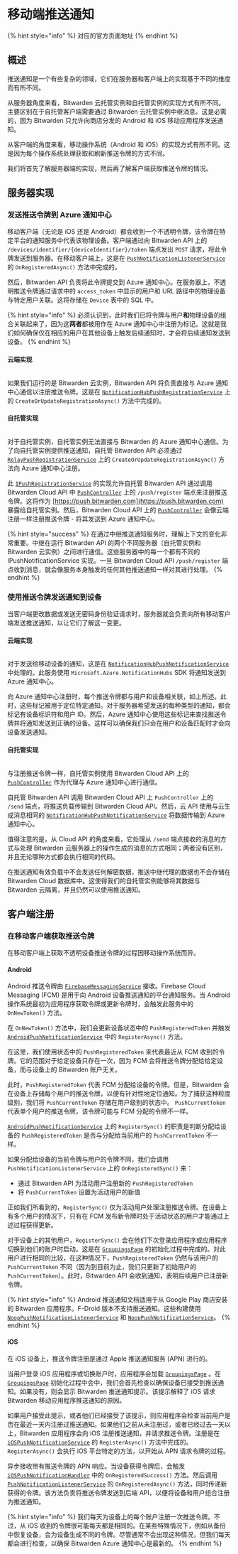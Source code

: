 # 移动端推送通知

{% hint style="info" %}
对应的官方页面地址
{% endhint %}

## 概述 <a href="#overview" id="overview"></a>

推送通知是一个有些复杂的领域，它们在服务器和客户端上的实现基于不同的维度而有所不同。

从服务器角度来看，Bitwarden 云托管实例和自托管实例的实现方式有所不同。主要区别在于自托管客户端需要通过 Bitwarden 云托管实例中继消息。这是必需的，因为 Bitwarden 只允许向商店分发的 Android 和 iOS 移动应用程序发送通知。

从客户端的角度来看，移动操作系统（Android 和 iOS）的实现方式有所不同。这是因为每个操作系统处理获取和刷新推送令牌的方式不同。

我们将首先了解服务器端的实现，然后再了解客户端获取推送令牌的情况。

## 服务器实现 <a href="#server-implementations" id="server-implementations"></a>

### 发送推送令牌到 Azure 通知中心 <a href="#sending-the-push-token-to-azure-notification-hub" id="sending-the-push-token-to-azure-notification-hub"></a>

移动客户端（无论是 iOS 还是 Android）都会收到一个不透明令牌，该令牌在特定平台的通知服务中代表该物理设备。客户端通过向 Bitwarden API 上的 `/devices/identifier/{deviceIdentifier}/token` 端点发出 `POST` 请求，将此令牌发送到服务器。在移动客户端上，这是在 [`PushNotificationListenerService`](https://github.com/bitwarden/mobile/blob/master/src/App/Services/PushNotificationListenerService.cs) 的 `OnRegisteredAsync()` 方法中完成的。

然后，Bitwarden API 负责将此令牌提交到 Azure 通知中心。在服务器上，不透明推送令牌通过请求中的 `access_token` 中显示的用户和 URL 路径中的物理设备与特定用户关联。这将存储在 `Device` 表中的 SQL 中。

{% hint style="info" %}
必须认识到，此时我们已将令牌与用户**和**物理设备的组合关联起来了，因为这**两者**都被用作在 Azure 通知中心中注册为标记。这就是我们如何确保仅在相应的用户在其他设备上触发后续通知时，才会将后续通知发送到设备。
{% endhint %}

#### 云端实现 <a href="#cloud-implementation" id="cloud-implementation"></a>

<div align="left">

<figure><img src="../../../.gitbook/assets/Cloud-implementation-to-Azure.svg" alt=""><figcaption></figcaption></figure>

</div>

如果我们运行的是 Bitwarden 云实例，Bitwarden API 将负责直接与 Azure 通知中心通信以注册推送令牌。这是在 [`NotificationHubPushRegistrationService`](https://github.com/bitwarden/server/blob/master/src/Core/Services/Implementations/NotificationHubPushRegistrationService.cs) 上的 `CreateOrUpdateRegistrationAsync()` 方法中完成的。

#### 自托管实现 <a href="#self-hosted-implementation" id="self-hosted-implementation"></a>

<div align="left">

<figure><img src="../../../.gitbook/assets/Self-hosted-implementation-to-Azure.svg" alt=""><figcaption></figcaption></figure>

</div>

对于自托管实例，自托管实例无法直接与 Bitwarden 的 Azure 通知中心通信。为了向自托管实例提供推送通知，自托管 Bitwarden API 必须通过 [`RelayPushRegistrationService`](https://github.com/bitwarden/server/blob/master/src/Core/Services/Implementations/RelayPushRegistrationService.cs) 上的 `CreateOrUpdateRegistrationAsync()` 方法向 Azure 通知中心注册。

此 [`IPushRegistrationService`](https://github.com/bitwarden/server/blob/master/src/Core/Services/IPushRegistrationService.cs) 的实现允许自托管 Bitwarden API 通过调用 Bitwarden Cloud API 中 [`PushController`](https://github.com/bitwarden/server/blob/master/src/Api/Controllers/PushController.cs) 上的 `/push/register` 端点来注册推送令牌。这将作为 [https://push.bitwarden.com](https://push.bitwarden.com) 暴露给自托管实例。然后，Bitwarden Cloud API 上的 [`PushController`](https://github.com/bitwarden/server/blob/master/src/Api/Controllers/PushController.cs) 会像云端注册一样注册推送令牌 - 将其发送到 Azure 通知中心。

{% hint style="success" %}
在通过中继推送通知服务时，理解上下文的变化非常重要。中继在运行 Bitwarden API 的两个不同服务器（自托管实例和 Bitwarden 云实例）之间进行通信。这些服务器中的每一个都有不同的 IPushNotificationService 实现。一旦 Bitwarden Cloud API `/push/register` 端点收到消息，就会像服务本身触发的任何其他推送通知一样对其进行处理。
{% endhint %}

### 使用推送令牌发送通知到设备 <a href="#using-the-push-token-to-send-notifications-to-the-device" id="using-the-push-token-to-send-notifications-to-the-device"></a>

当客户端更改数据或发送无密码身份验证请求时，服务器就会负责向所有移动客户端发送推送通知，以让它们了解这一变更。

#### 云端实现 <a href="#cloud-implementation" id="cloud-implementation"></a>

<div align="left">

<figure><img src="../../../.gitbook/assets/Cloud-implementation-to-device.svg" alt=""><figcaption></figcaption></figure>

</div>

对于发送给移动设备的通知，这是在 [`NotificationHubPushNotificationService`](https://github.com/bitwarden/server/blob/master/src/Core/Services/Implementations/NotificationHubPushNotificationService.cs) 中处理的。此服务使用 `Microsoft.Azure.NotificationHubs` SDK 将通知发送到 Azure 通知中心。

向 Azure 通知中心注册时，每个推送令牌都与用户和设备相关联，如上所述。此时，这些标记被用于定位特定通知。对于服务器希望发送的每种类型的通知，都会标记有设备标识符和用户 ID。然后，Azure 通知中心使用这些标记来查找推送令牌并将通知发送到正确的设备。这样可以确保我们只会在用户和设备匹配时才会向设备发送通知。

#### 自托管实现 <a href="#self-hosted-implementation" id="self-hosted-implementation"></a>

<div align="left">

<figure><img src="../../../.gitbook/assets/Self-hosted-implementation-to-device.svg" alt=""><figcaption></figcaption></figure>

</div>

与注册推送令牌一样，自托管实例使用 Bitwarden Cloud API 上的 [`PushController`](https://github.com/bitwarden/server/blob/master/src/Api/Controllers/PushController.cs) 作为代理与 Azure 通知中心进行通信。

自托管 Bitwarden API 调用 Bitwarden Cloud API 上 `PushController` 上的 `/send` 端点，将推送负载传输到 Bitwarden Cloud API。然后，云 API 使用与云生成消息相同的 [`NotificationHubPushNotificationService`](https://github.com/bitwarden/server/blob/master/src/Core/Services/Implementations/NotificationHubPushNotificationService.cs) 将数据传输到 Azure 通知中心。

值得注意的是，从 Cloud API 的角度来看，它处理从 `/send` 端点接收的消息的方式与处理 Bitwarden 云服务器上的操作生成的消息的方式相同；两者没有区别，并且无论哪种方式都会执行相同的代码。

在推送通知有效负载中不会发送任何解密数据，推送中继代理的数据也不会存储在 Bitwarden Cloud 数据库中。这使得我们的自托管实例能够将其数据与 Bitwarden 云隔离，并且仍然可以使用推送通知。

## 客户端注册 <a href="#client-registration" id="client-registration"></a>

### 在移动客户端获取推送令牌 <a href="#obtaining-push-tokens-on-the-mobile-clients" id="obtaining-push-tokens-on-the-mobile-clients"></a>

在移动客户端上获取不透明设备推送令牌的过程因移动操作系统而异。

#### **Android** <a href="#android" id="android"></a>

Android 推送令牌由 [`FirebaseMessagingService`](https://github.com/bitwarden/mobile/blob/master/src/Android/Push/FirebaseMessagingService.cs) 接收。Firebase Cloud Messaging (FCM) 是用于向 Android 设备推送通知的平台通知服务。当 Android 操作系统最初为应用程序获取令牌或更新令牌时，会触发此服务中的 `OnNewToken()` 方法。

在 `OnNewToken()` 方法中，我们会更新设备状态中的 `PushRegisteredToken` 并触发 [`AndroidPushNotificationService`](https://github.com/bitwarden/mobile/blob/master/src/Android/Services/AndroidPushNotificationService.cs) 中的 `RegisterAsync()` 方法。

在这里，我们使用状态中的 `PushRegisteredToken` 来代表最近从 FCM 收到的令牌。它的范围对于给定设备只存在一次，因为 FCM 会将推送令牌分配给给定设备，而与设备上的 Bitwarden 账户无关。

此时，`PushRegisteredToken` 代表 FCM 分配给设备的令牌。但是，Bitwarden 会在设备上存储每个用户的推送令牌，以便有针对性地定位通知。为了捕获这种粒度级别，我们将 `PushCurrentToken` 存储在用户级别的状态中。 `PushCurrentToken` 代表单个用户的推送令牌，该令牌可能与 FCM 分配的令牌不一样。

[`AndroidPushNotificationService`](https://github.com/bitwarden/mobile/blob/master/src/Android/Services/AndroidPushNotificationService.cs) 上的 `RegisterSync()` 的职责是判断分配给设备的 `PushRegisteredToken` 是否与分配给当前用户的 `PushCurrentToken` 不一样。

如果分配给设备的当前令牌与用户的令牌不同，我们会调用 `PushNotificationListenerService` 上的 `OnRegisteredSync()` 来：

* 通过 Bitwarden API 为活动用户注册新的 `PushRegisteredToken`
* 将 `PushCurrentToken` 设置为活动用户的新值

正如我们所看到的，`RegisterSync()` 仅为活动用户处理注册推送令牌。在设备上有多个用户的情况下，只有在 FCM 发布新令牌时处于活动状态的用户才能通过上述过程获得更新。

对于设备上的其他用户，`RegisterSync()` 会在他们下次登录应用程序或应用程序切换到他们的账户时启动。这是在 [`GroupingsPage`](https://github.com/bitwarden/mobile/blob/master/src/App/Pages/Vault/GroupingsPage/GroupingsPage.xaml.cs) 的初始化过程中完成的。对此用户进行相同的比较，在这种情况下，`PushRegisteredToken` 仍然与该用户的 `PushCurrentToken` 不同（因为到目前为止，我们只更新了初始用户的 `PushCurrentToken`）。此时，Bitwarden API 会收到通知，表明后续用户已注册新令牌。

{% hint style="info" %}
Android 推送通知文档适用于从 Google Play 商店安装的 Bitwarden 应用程序。F-Droid 版本不支持推送通知。这些构建使用 [`NoopPushNotificationListenerService`](https://github.com/bitwarden/mobile/blob/master/src/App/Services/NoopPushNotificationListenerService.cs) 和 [`NoopPushNotificationService`](https://github.com/bitwarden/mobile/blob/master/src/App/Services/NoopPushNotificationService.cs)。
{% endhint %}

#### **iOS** <a href="#ios" id="ios"></a>

在 iOS 设备上，推送令牌注册是通过 Apple 推送通知服务 (APN) 进行的。

当用户登录 iOS 应用程序或切换账户时，应用程序会加载 [`GroupingsPage`](https://github.com/bitwarden/mobile/blob/master/src/App/Pages/Vault/GroupingsPage/GroupingsPage.xaml.cs) 。在 [`GroupingsPage`](https://github.com/bitwarden/mobile/blob/master/src/App/Pages/Vault/GroupingsPage/GroupingsPage.xaml.cs) 初始化过程中会中，我们会首先检查以确保设备已接受到推送通知。如果没有，则会显示 Bitwarden 推送通知提示。该提示解释了 iOS 请求 Bitwarden 移动应用程序推送通知的原因。

如果用户接受此提示，或者他们已经接受了该提示，则应用程序会检查当前用户是否在最近一天内注册过推送通知。如果他们之前从未注册过，或者已经过去一天以上，Bitwarden 应用程序会向 iOS 注册推送通知，并请求推送令牌。注册是在 [`iOSPushNotificationService`](https://github.com/bitwarden/mobile/blob/master/src/iOS/Services/iOSPushNotificationService.cs) 的 `RegisterAsync()` 方法中完成的。`RegisterAsync()` 会执行 iOS 平台特定的方法，以开始从 APN 请求令牌的过程。

异步接收带有推送令牌的 APN 响应。当设备获得令牌后，会触发 [`iOSPushNotificationHandler`](https://github.com/bitwarden/mobile/blob/master/src/iOS/Services/iOSPushNotificationHandler.cs) 中的 `OnRegisteredSuccess()` 方法。然后调用 [`PushNotificationListenerService`](https://github.com/bitwarden/mobile/blob/master/src/App/Services/PushNotificationListenerService.cs) 的 `OnRegisteredAsync()` 方法，同时传递新获得的令牌。该方法负责将推送令牌发送到后端 API，以便将设备和用户组合注册为推送通知。

{% hint style="info" %}
我们每天为设备上的每个账户注册一次推送令牌。不过，从 iOS 收到的令牌很可能每天都是相同的。在某些特殊情况下，例如从备份中恢复设备，会为设备生成不同的令牌。尽管通常不会出现这种情况，但我们每天都会进行检查，以确保 Bitwarden Azure 通知中心是最新的。
{% endhint %}
